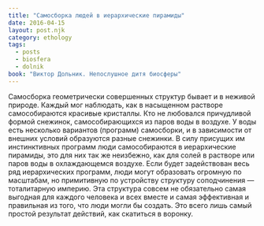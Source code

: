 ```yaml
---
title: "Самосборка людей в иерархические пирамиды"
date: 2016-04-15
layout: post.njk
category: ethology
tags:
  - posts
  - biosfera
  - dolnik
book: "Виктор Дольник. Непослушное дитя биосферы"
---
```


Самосборка геометрически совершенных структур бывает и в неживой природе. Каждый мог наблюдать, как в насыщенном растворе самособираются красивые кристаллы. Кто не любовался причудливой формой снежинок, самособирающихся из паров воды в воздухе. У воды есть несколько вариантов (программ) самосборки, и в зависимости от внешних условий образуются разные снежинки. В силу присущих им инстинктивных программ люди самособираются в иерархические пирамиды, это для них так же неизбежно, как для солей в растворе или паров воды в охлаждающемся воздухе. Если будет задействован весь ряд иерархических программ, люди могут образовать огромную по масштабам, но примитивную по устройству структуру соподчинения — тоталитарную империю. Эта структура совсем не обязательно самая выгодная для каждого человека и всех вместе и самая эффективная и правильная из того, что люди могли бы создать. Это всего лишь самый простой результат действий, как скатиться в воронку.
